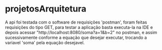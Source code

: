 # projetosArquitetura
A  api foi testada com o software de requisições 'postman', foram feitas requisições do tipo GET, 
para testar a aplicação basta executa-la na IDE e depois acessar "http://localhost:8080/soma?a=1&b=2" no postman, e assim sucessivamente conforme a equação que desejar executar, trocando a variavel 'soma' pela equação desejavel.
